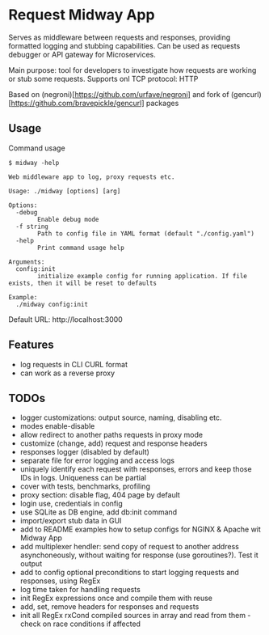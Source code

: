 # Request Midway App

Serves as middleware between requests and responses, providing formatted logging and stubbing capabilities. Can be used as requests debugger or API gateway for Microservices. 

Main purpose: tool for developers to investigate how requests are working or stub some requests. Supports onl TCP protocol: HTTP

Based on (negroni)[https://github.com/urfave/negroni] and fork of (gencurl)[https://github.com/bravepickle/gencurl] packages

## Usage
Command usage

```
$ midway -help

Web middleware app to log, proxy requests etc.

Usage: ./midway [options] [arg]

Options:
  -debug
    	Enable debug mode
  -f string
    	Path to config file in YAML format (default "./config.yaml")
  -help
    	Print command usage help

Arguments:
  config:init
    	initialize example config for running application. If file exists, then it will be reset to defaults

Example:
  ./midway config:init

```

Default URL: http://localhost:3000


## Features
- log requests in CLI CURL format
- can work as a reverse proxy


## TODOs
- logger customizations: output source, naming, disabling etc.
- modes enable-disable
- allow redirect to another paths requests in proxy mode
- customize (change, add) request and response headers
- responses logger (disabled by default)
- separate file for error logging and access logs
- uniquely identify each request with responses, errors and keep those IDs in logs. Uniqueness can be partial
- cover with tests, benchmarks, profiling
- proxy section: disable flag, 404 page by default
- login use, credentials in config
- use SQLite as DB engine, add db:init command
- import/export stub data in GUI
- add to README examples how to setup configs for NGINX & Apache wit Midway App
- add multiplexer hendler: send copy of request to another address asynchoneously, without waiting for response (use goroutines?). Test it output
- add to config optional preconditions to start logging requests and responses, using RegEx
- log time taken for handling requests
- init RegEx expressions once and compile them with reuse
- add, set, remove headers for responses and requests
- init all RegEx rxCond compiled sources in array and read from them - check on race conditions if affected

